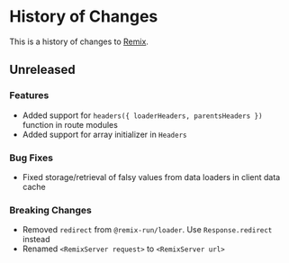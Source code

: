 # History of Changes

This is a history of changes to [Remix](https://remix.run).

## Unreleased

### Features

- Added support for `headers({ loaderHeaders, parentsHeaders })` function in route modules
- Added support for array initializer in `Headers`

### Bug Fixes

- Fixed storage/retrieval of falsy values from data loaders in client data cache

### Breaking Changes

- Removed `redirect` from `@remix-run/loader`. Use `Response.redirect` instead
- Renamed `<RemixServer request>` to `<RemixServer url>`
